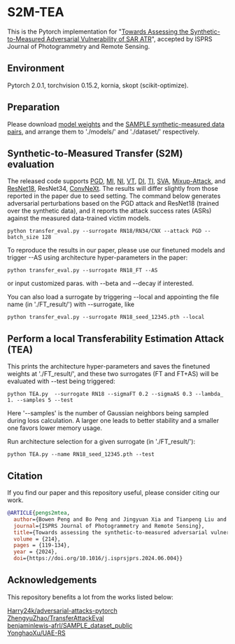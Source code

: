 # S2M-TEA

This is the Pytorch implementation for "[Towards Assessing the Synthetic-to-Measured Adversarial Vulnerability of SAR ATR](https://www.sciencedirect.com/science/article/pii/S092427162400234X)", accepted by ISPRS Journal of Photogrammetry and Remote Sensing.  <br>

## Environment

Pytorch 2.0.1, torchvision 0.15.2, kornia, skopt (scikit-optimize). <br>

## Preparation

Please download [model weights](https://pan.baidu.com/s/1-Ktj6wdxcGZ5BdSRZDZQ1Q?pwd=5631) and the [SAMPLE synthetic-measured data pairs](https://pan.baidu.com/s/11RNkx0ArmktF-pVY829y0Q?pwd=5631), and arrange them to './models/' and './dataset/' respectively. <br>


## Synthetic-to-Measured Transfer (S2M) evaluation
The released code supports [PGD](https://arxiv.org/abs/1706.06083), [MI](https://openaccess.thecvf.com/content_cvpr_2018/html/Dong_Boosting_Adversarial_Attacks_CVPR_2018_paper.html), [NI](https://arxiv.org/abs/1908.06281), [VT](https://openaccess.thecvf.com/content/CVPR2021/html/Wang_Enhancing_the_Transferability_of_Adversarial_Attacks_Through_Variance_Tuning_CVPR_2021_paper.html), [DI](https://openaccess.thecvf.com/content_CVPR_2019/html/Xie_Improving_Transferability_of_Adversarial_Examples_With_Input_Diversity_CVPR_2019_paper.html), [TI](https://openaccess.thecvf.com/content_CVPR_2019/html/Dong_Evading_Defenses_to_Transferable_Adversarial_Examples_by_Translation-Invariant_Attacks_CVPR_2019_paper.html), [SVA](https://ieeexplore.ieee.org/abstract/document/9800917), [Mixup-Attack](https://ieeexplore.ieee.org/abstract/document/9726211), and [ResNet18](https://openaccess.thecvf.com/content_cvpr_2016/html/He_Deep_Residual_Learning_CVPR_2016_paper.html), ResNet34, [ConvNeXt](https://openaccess.thecvf.com/content/CVPR2022/html/Liu_A_ConvNet_for_the_2020s_CVPR_2022_paper.html).
The results will differ slightly from those reported in the paper due to seed setting. The command below generates adversarial perturbations based on the PGD attack and ResNet18 (trained over the synthetic data), and it reports the attack success rates (ASRs) against the measured data-trained victim models.
```
python transfer_eval.py --surrogate RN18/RN34/CNX --attack PGD --batch_size 128 
```

To reproduce the results in our paper, please use our finetuned models and trigger --AS using architecture hyper-parameters in the paper:
```
python transfer_eval.py --surrogate RN18_FT --AS
```
or input customized paras. with --beta and --decay if interested.

You can also load a surrogate by triggering --local and appointing the file name (in './FT_result/') with --surrogate, like
```
python transfer_eval.py --surrogate RN18_seed_12345.pth --local
```


## Perform a local Transferability Estimation Attack (TEA)

This prints the architecture hyper-parameters and saves the finetuned weights at './FT_result/', and these two surrogates (FT and FT+AS) will be evaluated with --test being triggered:
```
python TEA.py  --surrogate RN18 --sigmaFT 0.2 --sigmaAS 0.3 --lambda_ 1. --samples 5 --test
```
Here '--samples' is the number of Gaussian neighbors being sampled during loss calculation.  A larger one leads to better stability and a smaller one favors lower memory usage.

Run architecture selection for a given surrogate (in './FT_result/'):
```
python TEA.py --name RN18_seed_12345.pth --test
```

## Citation
If you find our paper and this repository useful, please consider citing our work.
```bibtex
@ARTICLE{pengs2mtea,
  author={Bowen Peng and Bo Peng and Jingyuan Xia and Tianpeng Liu and Yongxiang Liu and Li Liu},
  journal={ISPRS Journal of Photogrammetry and Remote Sensing}, 
  title={Towards assessing the synthetic-to-measured adversarial vulnerability of SAR ATR}, 
  volume = {214},
  pages = {119-134},
  year = {2024},
  doi={https://doi.org/10.1016/j.isprsjprs.2024.06.004}}
```

## Acknowledgements

This repository benefits a lot from the works listed below:

[Harry24k/adversarial-attacks-pytorch](https://github.com/Harry24k/adversarial-attacks-pytorch) <br>
[ZhengyuZhao/TransferAttackEval](https://github.com/ZhengyuZhao/TransferAttackEval)<br>
[benjaminlewis-afrl/SAMPLE_dataset_public](https://github.com/benjaminlewis-afrl/SAMPLE_dataset_public)<br>
[YonghaoXu/UAE-RS](https://github.com/YonghaoXu/UAE-RS)

